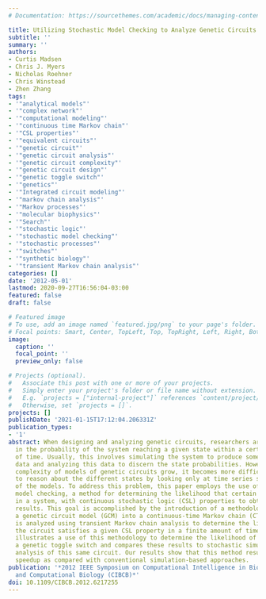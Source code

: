 ```yaml
---
# Documentation: https://sourcethemes.com/academic/docs/managing-content/

title: Utilizing Stochastic Model Checking to Analyze Genetic Circuits
subtitle: ''
summary: ''
authors:
- Curtis Madsen
- Chris J. Myers
- Nicholas Roehner
- Chris Winstead
- Zhen Zhang
tags:
- '"analytical models"'
- '"complex network"'
- '"computational modeling"'
- '"continuous time Markov chain"'
- '"CSL properties"'
- '"equivalent circuits"'
- '"genetic circuit"'
- '"genetic circuit analysis"'
- '"genetic circuit complexity"'
- '"genetic circuit design"'
- '"genetic toggle switch"'
- '"genetics"'
- '"Integrated circuit modeling"'
- '"markov chain analysis"'
- '"Markov processes"'
- '"molecular biophysics"'
- '"Search"'
- '"stochastic logic"'
- '"stochastic model checking"'
- '"stochastic processes"'
- '"switches"'
- '"synthetic biology"'
- '"transient Markov chain analysis"'
categories: []
date: '2012-05-01'
lastmod: 2020-09-27T16:56:04-03:00
featured: false
draft: false

# Featured image
# To use, add an image named `featured.jpg/png` to your page's folder.
# Focal points: Smart, Center, TopLeft, Top, TopRight, Left, Right, BottomLeft, Bottom, BottomRight.
image:
  caption: ''
  focal_point: ''
  preview_only: false

# Projects (optional).
#   Associate this post with one or more of your projects.
#   Simply enter your project's folder or file name without extension.
#   E.g. `projects = ["internal-project"]` references `content/project/deep-learning/index.md`.
#   Otherwise, set `projects = []`.
projects: []
publishDate: '2021-01-15T17:12:04.206331Z'
publication_types:
- '1'
abstract: When designing and analyzing genetic circuits, researchers are often interested
  in the probability of the system reaching a given state within a certain amount
  of time. Usually, this involves simulating the system to produce some time series
  data and analyzing this data to discern the state probabilities. However, as the
  complexity of models of genetic circuits grow, it becomes more difficult for researchers
  to reason about the different states by looking only at time series simulation results
  of the models. To address this problem, this paper employs the use of stochastic
  model checking, a method for determining the likelihood that certain events occur
  in a system, with continuous stochastic logic (CSL) properties to obtain similar
  results. This goal is accomplished by the introduction of a methodology for converting
  a genetic circuit model (GCM) into a continuous-time Markov chain (CTMC). This CTMC
  is analyzed using transient Markov chain analysis to determine the likelihood that
  the circuit satisfies a given CSL property in a finite amount of time. This paper
  illustrates a use of this methodology to determine the likelihood of failure in
  a genetic toggle switch and compares these results to stochastic simulation-based
  analysis of this same circuit. Our results show that this method results in a substantial
  speedup as compared with conventional simulation-based approaches.
publication: '*2012 IEEE Symposium on Computational Intelligence in Bioinformatics
  and Computational Biology (CIBCB)*'
doi: 10.1109/CIBCB.2012.6217255
---
```

